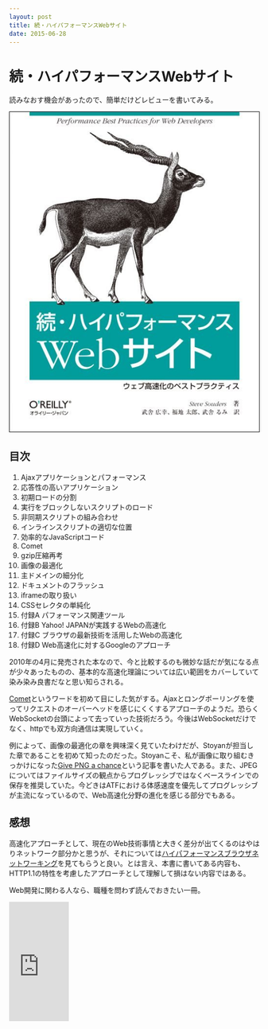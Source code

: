 ```yaml
---
layout: post
title: 続・ハイパフォーマンスWebサイト
date: 2015-06-28
---
```


# 続・ハイパフォーマンスWebサイト

読みなおす機会があったので、簡単だけどレビューを書いてみる。

![続・ハイパフォーマンスWebサイト](/img/posts/2015/even-faster-web-sites/cover.jpg)

## 目次

1. Ajaxアプリケーションとパフォーマンス
2. 応答性の高いアプリケーション
3. 初期ロードの分割
4. 実行をブロックしないスクリプトのロード
5. 非同期スクリプトの組み合わせ
6. インラインスクリプトの適切な位置
7. 効率的なJavaScriptコード
8. Comet
9. gzip圧縮再考
10. 画像の最適化
11. 主ドメインの細分化
12. ドキュメントのフラッシュ
13. iframeの取り扱い
14. CSSセレクタの単純化
15. 付録A パフォーマンス関連ツール
16. 付録B Yahoo! JAPANが実践するWebの高速化
17. 付録C ブラウザの最新技術を活用したWebの高速化
18. 付録D Web高速化に対するGoogleのアプローチ

2010年の4月に発売された本なので、今と比較するのも微妙な話だが気になる点が少々あったものの、基本的な高速化理論については広い範囲をカバーしていて染み染み良書だなと思い知らされる。

[Comet](https://ja.wikipedia.org/wiki/Comet)というワードを初めて目にした気がする。Ajaxとロングポーリングを使ってリクエストのオーバーヘッドを感じにくくするアプローチのようだ。恐らくWebSocketの台頭によって去っていった技術だろう。今後はWebSocketだけでなく、httpでも双方向通信は実現していく。

例によって、画像の最適化の章を興味深く見ていたわけだが、Stoyanが担当した章であることを初めて知ったのだった。Stoyanこそ、私が画像に取り組むきっかけになった[Give PNG a chance](http://article.enja.io/articles/give-png-a-chance.html)という記事を書いた人である。また、JPEGについてはファイルサイズの観点からプログレッシブではなくベースラインでの保存を推奨していた。今どきはATFにおける体感速度を優先してプログレッシブが主流になっているので、Web高速化分野の進化を感じる部分でもある。

## 感想

高速化アプローチとして、現在のWeb技術事情と大きく差分が出てくるのはやはりネットワーク部分かと思うが、それについては[ハイパフォーマンスブラウザネットワーキング](/posts/2014/high-performance-browser-networking.html)を見てもらうと良い。とは言え、本書に書いてある内容も、HTTP1.1の特性を考慮したアプローチとして理解して損はない内容ではある。

Web開発に関わる人なら、職種を問わず読んでおきたい一冊。

<iframe src="https://rcm-fe.amazon-adsystem.com/e/cm?t=1000ch-22&o=9&p=8&l=as1&asins=4873114462&ref=qf_sp_asin_til&fc1=000000&IS2=1&lt1=_blank&m=amazon&lc1=0000FF&bc1=000000&bg1=FFFFFF&f=ifr" style="width:120px;height:240px;" scrolling="no" marginwidth="0" marginheight="0" frameborder="0"></iframe>
